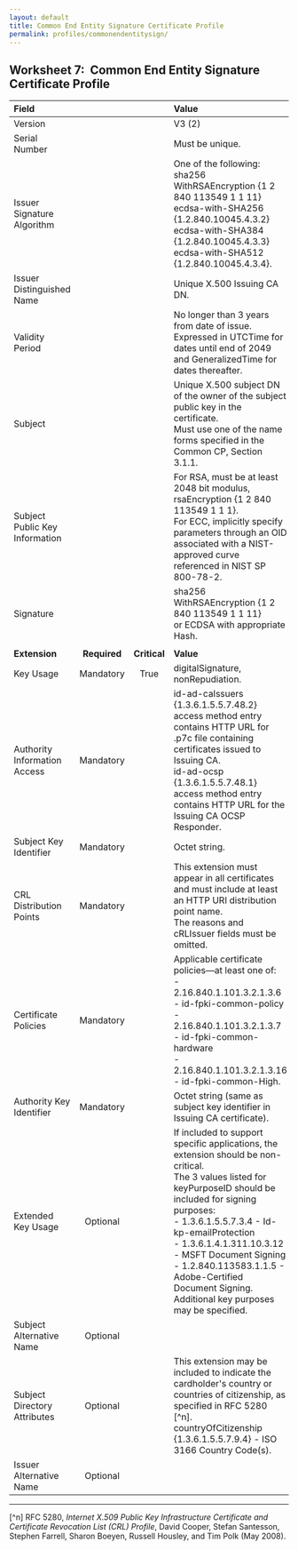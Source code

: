 ```yaml
---
layout: default
title: Common End Entity Signature Certificate Profile
permalink: profiles/commonendentitysign/
---
```


## Worksheet 7:&nbsp;&nbsp;Common End Entity Signature Certificate Profile

| **Field** |       |       | **Value**                             |
| :-------- | :---: | :---: | :-------------------------------     |
| Version   |       |       | V3 (2)                                 |
| Serial Number   |       |       | Must be unique. |
| Issuer Signature Algorithm   |       |       |  One of the following: <br>sha256 WithRSAEncryption {1 2 840 113549 1 1 11} <br>ecdsa-with-SHA256 {1.2.840.10045.4.3.2} <br>ecdsa-with-SHA384 {1.2.840.10045.4.3.3} <br>ecdsa-with-SHA512 {1.2.840.10045.4.3.4}. | 
| Issuer Distinguished Name   |       |       |  Unique X.500 Issuing CA DN.  |
| Validity Period   |       |       |  No longer than 3 years from date of issue.<BR>Expressed in UTCTime for dates until end of 2049 and GeneralizedTime for dates thereafter.  | 
| Subject   |       |       |   Unique X.500 subject DN of the owner of the subject public key in the certificate.<BR>Must use one of the name forms specified in the Common CP, Section 3.1.1.   |
| Subject Public Key Information   |       |       |   For RSA, must be at least 2048 bit modulus, rsaEncryption {1 2 840 113549 1 1 1}.<BR>For ECC, implicitly specify parameters through an OID associated with a NIST-approved curve referenced in NIST SP 800-78-2.   |
| Signature   |       |       |   sha256 WithRSAEncryption {1 2 840 113549 1 1 11}<BR>or ECDSA with appropriate Hash.   |
|               |                 |              |                                       |
| **Extension** |  **Required**   | **Critical** | **Value**                             |
| Key Usage  | Mandatory | True |  digitalSignature, nonRepudiation. |
|Authority Information Access   | Mandatory  |  | id-ad-caIssuers {1.3.6.1.5.5.7.48.2} access method entry contains HTTP URL for .p7c file containing certificates issued to Issuing CA.<BR>id-ad-ocsp {1.3.6.1.5.5.7.48.1} access method entry contains HTTP URL for the Issuing CA OCSP Responder. | 
| Subject Key Identifier   | Mandatory |  | Octet string.  |
| CRL Distribution Points   | Mandatory |   |  This extension must appear in all certificates and must include at least an HTTP URI distribution point name.<BR>The reasons and cRLIssuer fields must be omitted. | 
| Certificate Policies   | Mandatory  |  | Applicable certificate policies&mdash;at least one of:<BR>- 2.16.840.1.101.3.2.1.3.6 - id-fpki-common-policy<BR>- 2.16.840.1.101.3.2.1.3.7 - id-fpki-common-hardware<BR>- 2.16.840.1.101.3.2.1.3.16 - id-fpki-common-High. |
| Authority Key Identifier   | Mandatory  |  | Octet string (same as subject key identifier in Issuing CA certificate). |
| Extended Key Usage   | Optional |  |  If included to support specific applications, the extension should be non-critical.<BR>The 3 values listed for keyPurposeID should be included for signing purposes:<BR>- 1.3.6.1.5.5.7.3.4 - Id-kp-emailProtection<BR>- 1.3.6.1.4.1.311.10.3.12 - MSFT Document Signing<BR>- 1.2.840.113583.1.1.5 - Adobe-Certified Document Signing.<BR>Additional key purposes may be specified.  |
|Subject Alternative Name   | Optional  |  |   |
| Subject Directory Attributes   | Optional  |  | This extension may be included to indicate the cardholder's country or countries of citizenship, as specified in RFC 5280 [^n].<BR>countryOfCitizenship {1.3.6.1.5.5.7.9.4} - ISO 3166 Country Code(s). | 
| Issuer Alternative Name   | Optional  |  |   | 

-------
[^n] RFC 5280, _Internet X.509 Public Key Infrastructure Certificate and Certificate Revocation List (CRL) Profile_, David Cooper, Stefan Santesson, Stephen Farrell, Sharon Boeyen, Russell Housley, and Tim Polk (May 2008).<BR>
